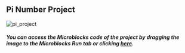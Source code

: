 ## Pi Number Project

![pi_project](https://user-images.githubusercontent.com/112697142/212656424-c867daea-ca45-4aee-b727-2e9f98d1dcad.png)


##### You can access the Microblocks code of the project by dragging the image to the Microblocks Run tab or clicking [here](https://microblocks.fun/run/microblocks.html#scripts=GP%20Scripts%0Adepends%20%27OLED%20Graphics%27%0A%0Ascript%20497%2098%20%7B%0AwhenStarted%0AOLEDInit_I2C%20%27OLED_0.96in%27%20%273C%27%200%20false%0Api%20%3D%20%28%27%5Bdata%3Asplit%5D%27%20%271%2C4%2C1%2C5%2C9%2C2%2C6%2C5%2C3%2C5%2C8%2C9%2C7%2C9%2C3%2C2%2C3%2C8%2C4%2C6%2C2%2C6%2C4%2C3%2C3%2C8%2C3%2C2%2C7%2C9%2C5%2C0%2C2%2C8%2C8%2C4%2C1%2C9%2C7%2C1%2C6%2C9%2C3%2C9%2C9%2C3%2C7%2C5%2C1%2C0%2C5%2C8%2C2%2C0%2C9%2C7%2C4%2C9%2C4%2C4%2C5%2C9%2C2%2C3%2C0%2C7%2C8%2C1%2C6%2C4%2C0%2C6%2C2%2C8%2C6%2C2%2C0%2C8%2C9%2C9%2C8%2C6%2C2%2C8%2C0%2C3%2C4%2C8%2C2%2C5%2C3%2C4%2C2%2C1%2C1%2C7%2C0%2C6%2C7%27%20%27%2C%27%29%0Acounter%20%3D%201%0Afor%20i%2010%20%7B%0A%20%20counter%20%2B%3D%201%0A%20%20OLEDwrite%20%28%27%5Bdata%3Ajoin%5D%27%20counter%20%27th%20%27%20%27digit%27%29%2025%200%20false%0A%20%20OLEDwrite%20%28%27%5Bdata%3Ajoin%5D%27%20%273%27%20%27%2C%27%20%28at%20i%20pi%29%29%2050%2030%20false%0A%20%20waitMillis%20500%0A%7D%0A%7D%0A%0A "here").
